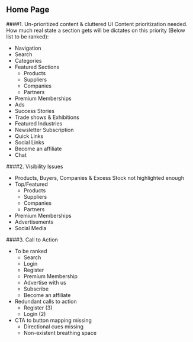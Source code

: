 ## Home Page
	
####1. Un-prioritized content & cluttered UI
Content prioritization needed. How much real state a section gets will be dictates on this priority (Below list to be ranked):

- Navigation
- Search
- Categories
- Featured Sections
	- Products
	- Suppliers
	- Companies
	- Partners
- Premium Memberships
- Ads
- Success Stories
- Trade shows & Exhibitions
- Featured Industries
- Newsletter Subscription
- Quick Links
- Social Links
- Become an affiliate
- Chat

####2. Visibility Issues
- Products, Buyers, Companies & Excess Stock not highlighted enough
- Top/Featured 
	- Products
	- Suppliers
	- Companies
	- Partners
- Premium Memberships
- Advertisements
- Social Media

####3. Call to Action
- To be ranked
	- Search
	- Login
	- Register
	- Premium Membership
	- Advertise with us
	- Subscribe
	- Become an affiliate
- Redundant calls to action
	- Register (3)
	- Login (2)
- CTA to button mapping missing
	- Directional cues missing
	- Non-existent breathing space 